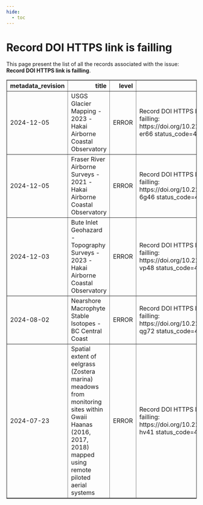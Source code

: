 ```yaml
---
hide:
  - toc
---
```

# Record DOI HTTPS link is failling

This page present the list of all the records associated with the issue: **Record DOI HTTPS link is failling**.

<table border="1" class="dataframe table table-striped table-hover table-sm" id="issues_table">
  <thead>
    <tr style="text-align: right;">
      <th>metadata_revision</th>
      <th>title</th>
      <th>level</th>
      <th>message</th>
    </tr>
  </thead>
  <tbody>
    <tr>
      <td>2024-12-05</td>
      <td>USGS Glacier Mapping - 2023 - Hakai Airborne Coastal Observatory</td>
      <td>ERROR</td>
      <td>Record DOI HTTPS link is failling: https://doi.org/10.21966/bzr6-er66 status_code=404</td>
    </tr>
    <tr>
      <td>2024-12-05</td>
      <td>Fraser River Airborne Surveys - 2021 - Hakai Airborne Coastal Observatory</td>
      <td>ERROR</td>
      <td>Record DOI HTTPS link is failling: https://doi.org/10.21966/ytgc-6g46 status_code=404</td>
    </tr>
    <tr>
      <td>2024-12-03</td>
      <td>Bute Inlet Geohazard - Topography Surveys - 2023 - Hakai Airborne Coastal Observatory</td>
      <td>ERROR</td>
      <td>Record DOI HTTPS link is failling: https://doi.org/10.21966/e4b8-vp48 status_code=404</td>
    </tr>
    <tr>
      <td>2024-08-02</td>
      <td>Nearshore Macrophyte Stable Isotopes - BC Central Coast</td>
      <td>ERROR</td>
      <td>Record DOI HTTPS link is failling: https://doi.org/10.21966/q31x-qg72 status_code=404</td>
    </tr>
    <tr>
      <td>2024-07-23</td>
      <td>Spatial extent of eelgrass (Zostera marina) meadows from monitoring sites within Gwaii Haanas (2016, 2017, 2018) mapped using remote piloted aerial systems</td>
      <td>ERROR</td>
      <td>Record DOI HTTPS link is failling: https://doi.org/10.21966/gv88-hv41 status_code=404</td>
    </tr>
  </tbody>
</table>

<script>
  document.addEventListener("DOMContentLoaded", function() {
    $(document).ready(function () {$("#issues_table").DataTable()});
  });
</script>